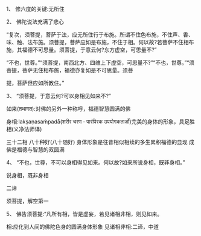 1、 修六度的关键:无所住

2、 佛陀说法充满了悲心

“复次，须菩提，菩萨于法，应无所住行于布施。所谓不住色布施，不住声、香、味、触、法布施。须菩提，菩萨应如是布施，不住于相。何以故?若菩萨不住相布施，其福德不可思量。须菩提，于意云何?东方虚空，可思量不?”

“不也，世尊。”“须菩提，南西北方、四维上下虚空，可思量不?”“不也，世尊。”“须菩提，菩萨无住相布施，福德亦复如是不可思量。须菩

提，菩萨但应如所教住。”


3、 “须菩提，于意云何?可以身相见如来不?” 

如来(तथागत):对佛的另外一种称呼，福德智慧圆满的佛

身相:lakṣaṇasaṁpadā(शरीर चरण ‐ पारंपिरक उपयोगकतार्ओं)完美的身体的形象，具足胜相(义净法师译)

 三十二相  八十种好(八十随好)  身体形象是往昔相似相续的多生累积福德的显现  成佛是福德与智慧的双圆满 


4、 “不也，世尊，不可以身相得见如来。何以故?如来所说身相，既非身相。” 

说身相，既非身相

二谛

须菩提，解空第一


5、 佛告须菩提:“凡所有相，皆是虚妄，若见诸相非相，则见如来。

 相:应化到人间的佛陀色身的圆满身体形象    见诸相非相:二谛，中道 
